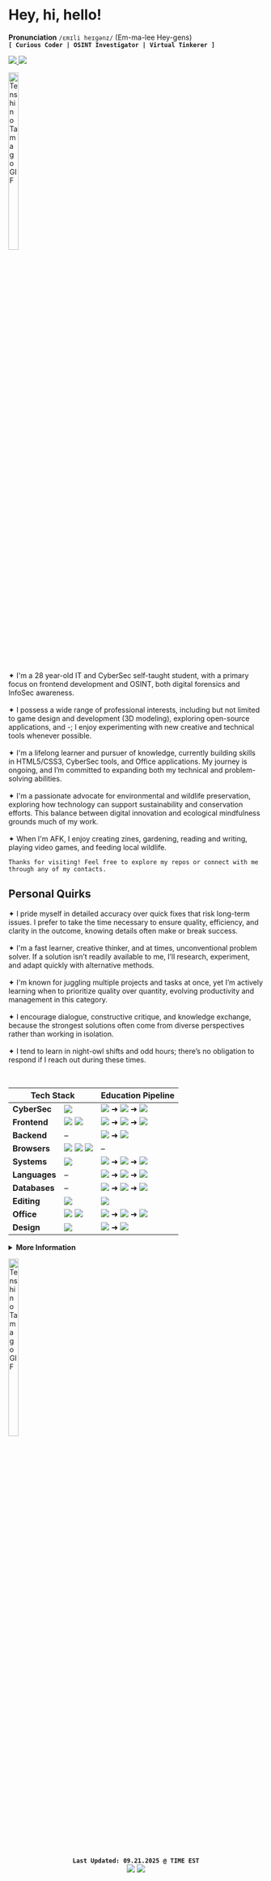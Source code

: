 <!-- Page Title -->
<h1 title="You've found my GitHub!">Hey, hi, hello!</h1>

<!-- Pronunciation / Socials -->
<p>
  <b>Pronunciation</b> <code>/ɛmɪli heɪɡənz/</code> (Em-ma-lee Hey-gens)<br>
  <code><b>[ Curious Coder | OSINT Investigator | Virtual Tinkerer ]</b></code>
</p>
  <!-- Social Media Badges -->
  <a href="https://linkedin.com/in/yourusername">
    <img src="https://img.shields.io/badge/LinkedIn-0A66C2?style=flat&logo=linkedin&logoColor=white"/>
  </a>
  <a href="https://github.com/yourusername">
    <img src="https://img.shields.io/badge/GitHub-181717?style=flat&logo=github&logoColor=white"/>
  </a>

  <!-- Banner GIF -->
  <img src="https://64.media.tumblr.com/ab8d24e553b67f48ff178c87eb1714b5/3d82ea46d64fc1f8-c7/s1280x1920/8f8ec6ee12378be07060dabf8dba6294b301e759.gif"
    alt="Tenshi no Tamago GIF" width="20%" height="30%"/>

<!-- About Me / Personal Quirks -->
<p>
  ✦ I'm a 28 year-old IT and CyberSec self-taught student, with a primary focus on frontend development and OSINT, both digital forensics and InfoSec awareness.<br><br>
  ✦ I possess a wide range of professional interests, including but not limited to game design and development (3D modeling), exploring open-source applications, and -; I enjoy experimenting with new creative and technical tools whenever possible.<br><br>
  ✦ I'm a lifelong learner and pursuer of knowledge, currently building skills in HTML5/CSS3, CyberSec tools, and Office applications. My journey is ongoing, and I’m committed to expanding both my technical and problem-solving abilities.<br><br>
  ✦ I'm a passionate advocate for environmental and wildlife preservation, exploring how technology can support sustainability and conservation efforts. This balance between digital innovation and ecological mindfulness grounds much of my work.<br><br>
  ✦ When I'm AFK, I enjoy creating zines, gardening, reading and writing, playing video games, and feeding local wildlife.<br>
  <p>
    <code>Thanks for visiting! Feel free to explore my repos or connect with me through any of my contacts.</code>
  </p>
</p>
<!-- Personal Quirks -->
<h2 title="Which traits you can expect from me.">Personal Quirks</h2>
<p>
  ✦ I pride myself in detailed accuracy over quick fixes that risk long-term issues. I prefer to take the time necessary to ensure quality, efficiency, and clarity in the outcome, knowing details often make or break success.<br><br>
  ✦ I'm a fast learner, creative thinker, and at times, unconventional problem solver. If a solution isn’t readily available to me, I’ll research, experiment, and adapt quickly with alternative methods.<br><br>
  ✦ I'm known for juggling multiple projects and tasks at once, yet I’m actively learning when to prioritize quality over quantity, evolving productivity and management in this category.<br><br>
  ✦ I encourage dialogue, constructive critique, and knowledge exchange, because the strongest solutions often come from diverse perspectives rather than working in isolation.<br><br>
  ✦ I tend to learn in night-owl shifts and odd hours; there’s no obligation to respond if I reach out during these times.<br><br>
</p>

<!-- Tech Stack / Education Pipeline -->
<div style="display: flex; justify-content: center; gap: 40px; flex-wrap: wrap;">
  <table>
    <thead>
      <tr>
        <th colspan="2" style="text-align:center;">Tech Stack</th>
        <th colspan="2" style="text-align:center;">Education Pipeline</th>
      </tr>
    </thead>
    <tbody>
      <!-- CyberSec -->
      <tr>
        <td><b>CyberSec</b></td>
        <td>
          <img src="https://img.shields.io/badge/Dorking-4285F4?style=flat&logo=Google&logoColor=white"/>
        </td>
        <td>
          <img src="https://img.shields.io/badge/Dorking-4285F4?style=flat&logo=Google&logoColor=white"/> ➜
          <img src="https://img.shields.io/badge/VirtualBox-2F61B4.svg?style=flat&logo=VirtualBox&logoColor=white"/> ➜
          <img src="https://img.shields.io/badge/Kali-268BEE?style=flat&logo=kalilinux&logoColor=white"/>
        </td>
      </tr>
      <!-- Frontend -->
      <tr>
        <td><b>Frontend</b></td>
        <td>
          <img src="https://img.shields.io/badge/HTML5-E34F26?style=flat&logo=html5&logoColor=white"/>
          <img src="https://img.shields.io/badge/CSS-639?logo=css&logoColor=fff"/>
        </td>
        <td>
          <img src="https://img.shields.io/badge/HTML5-E34F26?style=flat&logo=html5&logoColor=white"/> ➜
          <img src="https://img.shields.io/badge/CSS-639?logo=css&logoColor=fff"/> ➜
          <img src="https://img.shields.io/badge/JavaScript-F7DF1E?style=flat&logo=javascript&logoColor=black"/>
        </td>
      </tr>
      <!-- Backend -->
      <tr>
        <td><b>Backend</b></td>
        <td>–</td>
        <td>
          <img src="https://img.shields.io/badge/Java-ED8B00?style=flat&logo=openjdk&logoColor=white"/> ➜
          <img src="https://img.shields.io/badge/PHP-777BB4?style=flat&logo=php&logoColor=white"/>
        </td>
      </tr>
      <!-- Browsers -->
      <tr>
        <td><b>Browsers</b></td>
        <td>
          <img src="https://img.shields.io/badge/Brave-FB542B?style=flat&logo=Brave&logoColor=white"/>
          <img src="https://img.shields.io/badge/Firefox-FF7139?style=flat&logo=Firefox-Browser&logoColor=white"/>
          <img src="https://img.shields.io/badge/Chrome-4285F4?style=flat&logo=GoogleChrome&logoColor=white"/>
        </td>
        <td>–</td>
      </tr>
      <!-- Systems -->
      <tr>
        <td><b>Systems</b></td>
        <td>
          <img src="https://custom-icon-badges.demolab.com/badge/Windows-0078D6?logo=windows11&logoColor=white"/>
        </td>
        <td>
          <img src="https://img.shields.io/badge/Linux-FCC624?style=flat&logo=linux&logoColor=black"/> ➜
          <img src="https://img.shields.io/badge/Arch-1793D1?style=flat&logo=arch-linux&logoColor=white"/> ➜
          <img src="https://img.shields.io/badge/Android-3DDC84?logo=android&logoColor=white"/>
        </td>
      </tr>
      <!-- Languages -->
      <tr>
        <td><b>Languages</b></td>
        <td>–</td>
        <td>
          <img src="https://img.shields.io/badge/Markdown-000000?style=flat&logo=markdown&logoColor=white"/> ➜
          <img src="https://img.shields.io/badge/Python-14354C?style=flat&logo=python&logoColor=white"/> ➜
          <img src="https://img.shields.io/badge/Bash-4EAA25?logo=gnubash&logoColor=fff"/>
      </tr>
      <!-- Databases -->
      <tr>
        <td><b>Databases</b></td>
        <td>–</td>
        <td>
          <img src="https://img.shields.io/badge/MySQL-4479A1?style=flat&logo=mysql&logoColor=white"/> ➜
          <img src="https://img.shields.io/badge/SQLite-003B57?style=flat&logo=sqlite&logoColor=white"/> ➜
          <img src="https://custom-icon-badges.demolab.com/badge/SQL%20Server-CC2927?logo=mssqlserver-white&logoColor=white"/>
        </td>
      </tr>
      <!-- Editing -->
      <tr>
        <td><b>Editing</b></td>
        <td>
          <img src="https://custom-icon-badges.demolab.com/badge/VS%20Code-0078d7.svg?logo=vsc&logoColor=white"/>
        </td>
        <td>
          <img src="https://custom-icon-badges.demolab.com/badge/VS%20Code-0078d7.svg?logo=vsc&logoColor=white"/>
        </td>
      </tr>
      <!-- Office -->
      <tr>
        <td><b>Office</b></td>
        <td>
          <img src="https://img.shields.io/badge/Excel-217346?style=flat&logo=excel&logoColor=white"/>
          <img src="https://img.shields.io/badge/Word-2B579A?style=flat&logo=word&logoColor=white"/>
        </td>
        <td>
          <img src="https://img.shields.io/badge/Excel-217346?style=flat&logo=excel&logoColor=white"/> ➜
          <img src="https://img.shields.io/badge/Word-2B579A?style=flat&logo=word&logoColor=white"/> ➜
          <img src="https://img.shields.io/badge/PowerPoint-B7472A?style=flat&logo=powerpoint&logoColor=white"/>
        </td>
      </tr>
      <!-- Design -->
      <tr>
        <td><b>Design</b></td>
        <td>
          <img src="https://img.shields.io/badge/Canva-%2300C4CC.svg?style=flat&logo=Canva&logoColor=white"/>
        </td>
        <td>
          <img src="https://img.shields.io/badge/Canva-%2300C4CC.svg?style=flat&logo=Canva&logoColor=white"/> ➜
          <img src="https://img.shields.io/badge/Gimp-657D8B?style=flat&logo=gimp&logoColor=FFFFFF"/>
        </td>
      </tr>
    </tbody>
  </table>
</div>

<!-- Collapsible List -->
<details>
  <summary><b>More Information</b></summary>
  <br>
  <!-- Recent Activity / User Metrics -->
  <details>
    <summary><b>Recent Activity</b></summary>
    <p>TBA</p>
  </details>
  <!-- User Metrics -->
  <details>
    <summary><b>User Metrics</b></summary>
    <p>TBA</p>
  </details>
  
  <!-- README License / Page Credits -->
  <details>
    <summary><b>README License</b></summary>
    <p>
      <blockquote>
        This text is shared under a Creative Commons Attribution 4.0 International License (CC BY 4.0).
      </blockquote>
    </p>
  </details>
    <!-- Page Credits -->
    <details>
    <summary><b>Creation Credits</b></summary>
      <p>
      <blockquote>
        This README was created with the help of the following creators and their -:<br>
        https://github.com/inttter/md-badges
        https://github.com/henriquesebastiao/badges
        https://github.com/Ileriayo/markdown-badges?tab=readme-ov-file#table-of-contents
        https://github.com/Envoy-VC/awesome-badges
        https://home.aveek.io/GitHub-Profile-Badges/
        Guestbook by TEXT.<br>
        Snek by TEXT.<br>
        Visitor Counter by TEXT.https://github.com/antonkomarev/github-profile-views-counter?tab=readme-ov-file<br>
      </blockquote>
    </p>
  </details>
</details>

<!-- Page Ending -->
<img src="https://64.media.tumblr.com/ab8d24e553b67f48ff178c87eb1714b5/3d82ea46d64fc1f8-c7/s1280x1920/8f8ec6ee12378be07060dabf8dba6294b301e759.gif"
    alt="Tenshi no Tamago GIF" width="20%" height="30%"/>

<!-- Manual Update / Visitor Count -->
<div align="center" title="The last time I manually updated this README."/>
  <code><b>Last Updated: 09.21.2025 @ TIME EST</b></code><br>
  <img src="https://img.shields.io/badge/Made%20with-HTML-3a0ea1.svg"/>
  <img src="https://komarev.com/ghpvc/?username=ehagens&style=flat&color=3a0ea1&label=Visitors"/>
</div>
<br>

<!-- Snek Visual 
<p align="center" title="Look at the little guy go.">
  <img src="https://github.com/ehagens/ehagens/blob/output/snake.svg" alt="Rainbow Snek">
</p> -->

